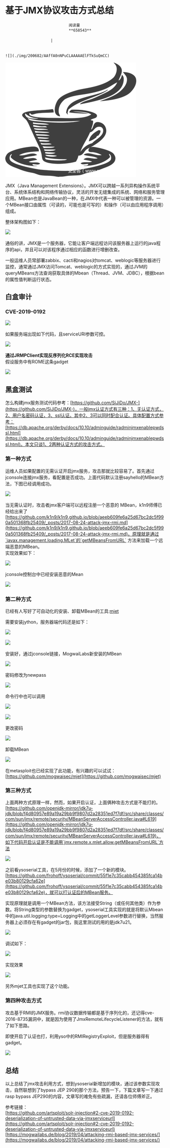 
# 基于JMX协议攻击方式总结


                                阅读量   
                                **658543**
                            
                        |
                        
                                                                                                                                    ![](./img/200682/AAffA0nNPuCLAAAAAElFTkSuQmCC)
                                                                                            



[![](./img/200682/t01951df62dffe7a6b8.png)](./img/200682/t01951df62dffe7a6b8.png)



JMX（Java Management Extensions）。JMX可以跨越一系列异构操作系统平台、系统体系结构和网络传输协议，灵活的开发无缝集成的系统、网络和服务管理应用。MBean也是JavaBean的一种，在JMX中代表一种可以被管理的资源。一个MBean接口由属性（可读的，可能也是可写的）和操作（可以由应用程序调用）组成。

整体架构图如下：

[![](./img/200682/AAffA0nNPuCLAAAAAElFTkSuQmCC)](https://p1.ssl.qhimg.com/t013266ce0958fa682b.png)

通俗的讲，JMX是一个服务器，它能让客户端远程访问该服务器上运行的java程序的api，并且可以对该程序通过相应的函数进行增删改查。

一般运维人员常部署zabbix、cacti和nagios对tomcat、weblogic等服务器进行监控，通常通过JMX访问Tomcat、weblogic的方式实现的，通过JVM的queryMBeans方法查询获取具体的Mbean（Thread、JVM、JDBC），根据bean的属性值判断运行状态。



## 白盒审计

### CVE-2019-0192

[![](./img/200682/AAffA0nNPuCLAAAAAElFTkSuQmCC)](https://p4.ssl.qhimg.com/dm/1024_482_/t0186cff2ea6b902dcc.png)

如果服务端出现如下代码，且serviceURI参数可控。

[![](./img/200682/AAffA0nNPuCLAAAAAElFTkSuQmCC)](https://p0.ssl.qhimg.com/dm/1024_181_/t0139b40cab21870dd2.png)

**通过JRMPClient实现反序列化RCE实现攻击**<br>
假设服务中有ROME这条gadget

[![](./img/200682/AAffA0nNPuCLAAAAAElFTkSuQmCC)](https://p5.ssl.qhimg.com/dm/1024_359_/t01c7b39809c6e83c16.png)



## 黑盒测试

怎么构建jmx服务测试代码参考：[https://github.com/SiJiDo/JMX-](https://github.com/SiJiDo/JMX-)，一般jmx认证方式有三种：1、无认证方式，2、用户名密码认证，3、ssl认证。其中2、3可以同时配合认证。具体配置方式参考：[https://db.apache.org/derby/docs/10.10/adminguide/radminjmxenablepwdssl.html](https://db.apache.org/derby/docs/10.10/adminguide/radminjmxenablepwdssl.html)。本文只谈1、2两种认证方式的攻击方式。

### 第一种方式

运维人员如果配置的无需认证开启jmx服务，攻击那就比较容易了。首先通过jconsole连接jmx服务，看配置是否成功。上面代码默认注册sayhello的MBean方法，下图已经调用成功。

[![](./img/200682/AAffA0nNPuCLAAAAAElFTkSuQmCC)](https://p2.ssl.qhimg.com/dm/1024_506_/t01701ee7e67fb590cf.png)

当无需认证时，攻击者jmx客户端可以远程注册一个恶意的 MBean，k1n9师傅已经给出来了<br>[https://github.com/k1n9/k1n9.github.io/blob/aeeb609fe6a25d67bc2dc5f990a501368fb25409/_posts/2017-08-24-attack-jmx-rmi.md](https://github.com/k1n9/k1n9.github.io/blob/aeeb609fe6a25d67bc2dc5f990a501368fb25409/_posts/2017-08-24-attack-jmx-rmi.md)。原理就是通过`javax.management.loading.MLet`的`getMBeansFromURL` 方法来加载一个远端恶意的MBean。<br>
实现效果如下：

[![](./img/200682/AAffA0nNPuCLAAAAAElFTkSuQmCC)](https://p5.ssl.qhimg.com/dm/1024_369_/t013a3babc60959387f.png)

jconsole控制台中已经安装恶意的Mean

[![](./img/200682/AAffA0nNPuCLAAAAAElFTkSuQmCC)](https://p1.ssl.qhimg.com/t018bec2d0c3ae45bc7.png)

### 第二种方式

已经有人写好了可自动化的安装、卸载MBean的工具:[mjet](https://github.com/mogwailabs/mjet)

需要安装jython，服务器端代码还是如下：

[![](./img/200682/AAffA0nNPuCLAAAAAElFTkSuQmCC)](https://p5.ssl.qhimg.com/dm/1024_263_/t016665da2a6d406246.png)

[![](./img/200682/AAffA0nNPuCLAAAAAElFTkSuQmCC)](https://p1.ssl.qhimg.com/t01a110a527219879b4.png)

安装好，通过jconsole链接，MogwaiLabs新安装的MBean

[![](./img/200682/AAffA0nNPuCLAAAAAElFTkSuQmCC)](https://p4.ssl.qhimg.com/t01f292a171a89d7961.png)

密码修改为newpass

[![](./img/200682/AAffA0nNPuCLAAAAAElFTkSuQmCC)](https://p0.ssl.qhimg.com/t0178125d2cfcce91b2.png)

命令行中也可以调用

[![](./img/200682/AAffA0nNPuCLAAAAAElFTkSuQmCC)](https://p1.ssl.qhimg.com/t0190649cb77110ed25.png)

[![](./img/200682/AAffA0nNPuCLAAAAAElFTkSuQmCC)](https://p4.ssl.qhimg.com/t01e543bc83f9fd0b3f.png)

更改密码

[![](./img/200682/AAffA0nNPuCLAAAAAElFTkSuQmCC)](https://p4.ssl.qhimg.com/t0156ea2319e1cd349b.png)

卸载MBean

[![](./img/200682/AAffA0nNPuCLAAAAAElFTkSuQmCC)](https://p1.ssl.qhimg.com/t014a1fba092ada3b7e.png)

在metasploit也已经实现了此功能，有兴趣的可以试试：[https://github.com/mogwaisec/mjet](https://github.com/mogwaisec/mjet)

### 第三种方式

上面两种方式原理一样，然而，如果开启认证，上面俩种攻击方式是不能打的。[https://github.com/openjdk-mirror/jdk7u-jdk/blob/f4d80957e89a19a29bb9f9807d2a28351ed7f7df/src/share/classes/com/sun/jmx/remote/security/MBeanServerAccessController.java#L619](https://github.com/openjdk-mirror/jdk7u-jdk/blob/f4d80957e89a19a29bb9f9807d2a28351ed7f7df/src/share/classes/com/sun/jmx/remote/security/MBeanServerAccessController.java#L619)，如下代码开启认证是不能调用`jmx.remote.x.mlet.allow.getMBeansFromURL`方法

[![](./img/200682/AAffA0nNPuCLAAAAAElFTkSuQmCC)](https://p3.ssl.qhimg.com/t01c5b391d377639676.png)

之前看ysoserial工具，在5月份的时候，添加了一个新的模块。[https://github.com/frohoff/ysoserial/commit/55f1e7c35cabb454385fca14be03b80129cfa62e](https://github.com/frohoff/ysoserial/commit/55f1e7c35cabb454385fca14be03b80129cfa62e)，就可以打认证后的MBean服务。

实现原理就是调用一个MBean方法，该方法接受String（或任何其他类）作为参数。将String类型的参数替换为gadget，ysoserial工具实现的就是将默认Mbean中的java.util.logging:type=Logging中的getLoggerLevel参数进行替换，当然服务器上必须存在有gadget的jar包，我这里测试的用的是jdk7u21。

[![](./img/200682/AAffA0nNPuCLAAAAAElFTkSuQmCC)](https://p1.ssl.qhimg.com/t01da7f66df84a3f6df.png)

调试如下：

[![](./img/200682/AAffA0nNPuCLAAAAAElFTkSuQmCC)](https://p4.ssl.qhimg.com/dm/1024_580_/t01eddccc70b34d30ff.png)

实现效果

[![](./img/200682/AAffA0nNPuCLAAAAAElFTkSuQmCC)](https://p0.ssl.qhimg.com/t0162fd543e475eee39.png)

另外mjet工具也实现了这个功能。

### 第四种攻击方式

攻击基于RMI的JMX服务。rmi协议数据传输都是基于序列化的，还记得cve-2016-8735漏洞中，就是因为使用了JmxRemoteLifecycleListener的方法，就有了如下思路。

即使开启了认证也打，利用yso中的RMIRegistryExploit，但是服务器得有gadget。

[![](./img/200682/AAffA0nNPuCLAAAAAElFTkSuQmCC)](https://p2.ssl.qhimg.com/dm/1024_402_/t01f84772bd346bac02.png)



## 总结

以上总结了jmx攻击利用方式，想到ysoserial新增加的模块，通过该参数实现攻击，自然联想到了bypass JEP 290的那个方法，预告一下，下篇文章写一下通过rasp bypass JEP290的内容，文章写的难免有些疏漏，还请各位师傅斧正。

参考链接：<br>[https://github.com/artsploit/solr-injection#2-cve-2019-0192-deserialization-of-untrusted-data-via-jmxserviceurl](https://github.com/artsploit/solr-injection#2-cve-2019-0192-deserialization-of-untrusted-data-via-jmxserviceurl)<br>[https://mogwailabs.de/blog/2019/04/attacking-rmi-based-jmx-services/](https://mogwailabs.de/blog/2019/04/attacking-rmi-based-jmx-services/)
